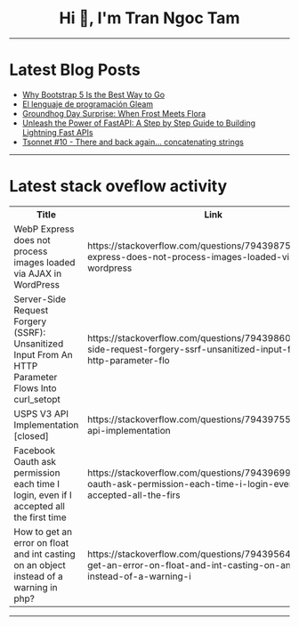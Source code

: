 <h1 align="center">Hi 👋, I'm Tran Ngoc Tam</h1>

---

# Latest Blog Posts 
<!-- BLOG-POST-LIST:START -->
- [Why Bootstrap 5 Is the Best Way to Go](https://dev.to/bkthemes/why-bootstrap-5-is-the-best-way-to-go-25n8)
- [El lenguaje de programación Gleam](https://dev.to/baltasarq/el-lenguaje-de-programacion-gleam-248i)
- [Groundhog Day Surprise: When Frost Meets Flora](https://dev.to/auramuch/groundhog-day-surprise-when-frost-meets-flora-40eo)
- [Unleash the Power of FastAPI: A Step by Step Guide to Building Lightning Fast APIs](https://dev.to/leriaetnasta/unleash-the-power-of-fastapi-a-step-by-step-guide-to-building-lightning-fast-apis-3e8h)
- [Tsonnet #10 - There and back again… concatenating strings](https://dev.to/bitmaybewise/tsonnet-10-there-and-back-again-concatenating-strings-11f3)
<!-- BLOG-POST-LIST:END -->

---

# Latest stack oveflow activity
<table>
  <tr><th>Title</th><th>Link</th></tr>
  <!-- STACKOVERFLOW:START --><tr><td>WebP Express does not process images loaded via AJAX in WordPress</td><td>https://stackoverflow.com/questions/79439875/webp-express-does-not-process-images-loaded-via-ajax-in-wordpress</td></tr><tr><td>Server-Side Request Forgery &lpar;SSRF&rpar;: Unsanitized Input From An HTTP Parameter Flows Into curl_setopt</td><td>https://stackoverflow.com/questions/79439860/server-side-request-forgery-ssrf-unsanitized-input-from-an-http-parameter-flo</td></tr><tr><td>USPS V3 API Implementation [closed]</td><td>https://stackoverflow.com/questions/79439755/usps-v3-api-implementation</td></tr><tr><td>Facebook Oauth ask permission each time I login, even if I accepted all the first time</td><td>https://stackoverflow.com/questions/79439699/facebook-oauth-ask-permission-each-time-i-login-even-if-i-accepted-all-the-firs</td></tr><tr><td>How to get an error on float and int casting on an object instead of a warning in php?</td><td>https://stackoverflow.com/questions/79439564/how-to-get-an-error-on-float-and-int-casting-on-an-object-instead-of-a-warning-i</td></tr><!-- STACKOVERFLOW:END -->
</table>

---


